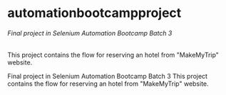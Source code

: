 # automationbootcampproject 
###### Final project in Selenium Automation Bootcamp Batch 3

This project contains the flow for reserving an hotel from "MakeMyTrip" website.


Final project in Selenium Automation Bootcamp Batch 3
This project contains the flow for reserving an hotel from "MakeMyTrip" website.
